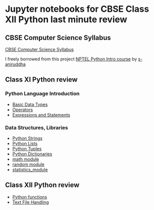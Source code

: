 # Jupyter notebooks for CBSE Class XII Python last minute review

## CBSE Computer Science Syllabus

[CBSE Computer Science Syllabus](http://cbseacademic.nic.in/web_material/CurriculumMain21/revisedsyllabi/SrSecondary/REVISEDComputer_Science_Sr.Sec_2020-21.pdf)


I freely borrowed from this project [NPTEL Python Intro course](https://github.com/s-aniruddha/Programming-Data-Structures-and-Algorithms-Using-Python-NPTEL)
by [s-aniruddha](https://github.com/s-aniruddha)

## Class XI Python review

### Python Language Introduction

* [Basic Data Types](basic_data_types.ipynb)
* [Operators](operators.ipynb)
* [Expressions and Statements](expressions_and_statements.ipynb)

### Data Structures, Libraries

* [Python Strings](string.ipynb)
* [Python Lists](list.ipynb)
* [Python Tuples](tuple.ipynb)
* [Python Dictionaries](dictionary.ipynb)
* [math module](math_module.ipynb)
* [random module](random_module.ipynb)
* [statistics_module](statistics_module.ipynb)

## Class XII Python review

* [Python functions](functions.ipynb)
* [Text File Handling](text_file_handling.ipynb)
